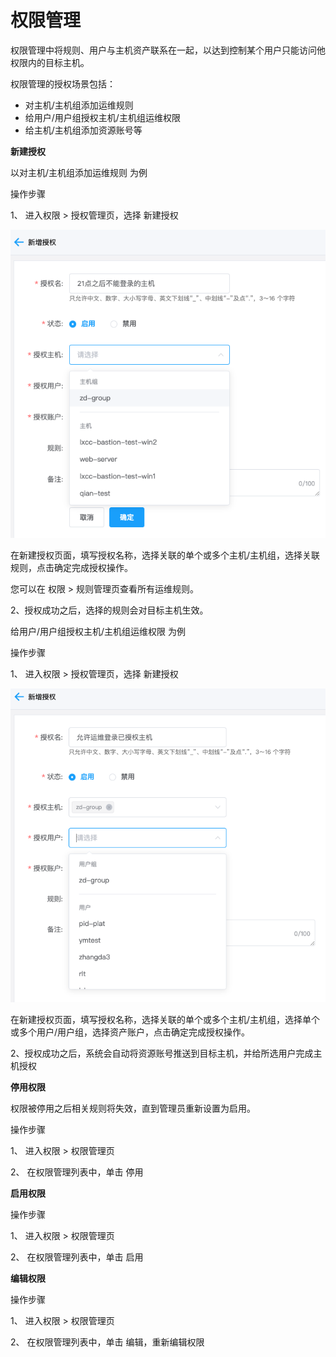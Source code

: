 # 权限管理

权限管理中将规则、用户与主机资产联系在一起，以达到控制某个用户只能访问他权限内的目标主机。

权限管理的授权场景包括：

- 对主机/主机组添加运维规则
- 给用户/用户组授权主机/主机组运维权限
- 给主机/主机组添加资源账号等


**新建授权**

以对主机/主机组添加运维规则 为例

操作步骤

1、 进入权限 > 授权管理页，选择 新建授权

 ![](/image/Bastion/hostRule.png) 

  在新建授权页面，填写授权名称，选择关联的单个或多个主机/主机组，选择关联规则，点击确定完成授权操作。
  
  您可以在 权限 > 规则管理页查看所有运维规则。
  
2、授权成功之后，选择的规则会对目标主机生效。



给用户/用户组授权主机/主机组运维权限 为例 
  
操作步骤

1、 进入权限 > 授权管理页，选择 新建授权

 ![](/image/Bastion/userRole.png) 

  在新建授权页面，填写授权名称，选择关联的单个或多个主机/主机组，选择单个或多个用户/用户组，选择资产账户，点击确定完成授权操作。

2、授权成功之后，系统会自动将资源账号推送到目标主机，并给所选用户完成主机授权


**停用权限**

权限被停用之后相关规则将失效，直到管理员重新设置为启用。

操作步骤

1、 进入权限 > 权限管理页

2、 在权限管理列表中，单击 停用


**启用权限**

操作步骤

1、 进入权限 > 权限管理页

2、 在权限管理列表中，单击 启用


**编辑权限**

操作步骤

1、 进入权限 > 权限管理页

2、 在权限管理列表中，单击 编辑，重新编辑权限

